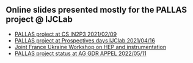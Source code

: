 ## Online slides presented mostly for the PALLAS project @ IJCLab 

* [PALLAS project at CS IN2P3 2021/02/09](https://kevincassou.github.io/slides/CS-IN2P3/slides/PALLAS-CSI-2021.html)
* [PALLAS project at Prospectives days IJClab 2021/04/16](https://kevincassou.github.io/slides/IJClab-prospectives/slides/PALLAS-IJClab-prospect2021.html)
* [Joint France Ukraine Workshop on HEP and instrumentation](https://kevincassou.github.io/slides/Joint-FR-UkR-Workshop_2021/slides/PALLAS-IJClab-JFU-workshop_2021.html#1)
* [PALLAS project status at AG GDR APPEL 2022/05/11]()
